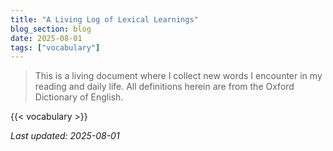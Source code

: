 ```yaml
---
title: "A Living Log of Lexical Learnings"
blog_section: blog
date: 2025-08-01
tags: ["vocabulary"]
---
```


> This is a living document where I collect new words I encounter in my reading and daily life. All definitions herein are from the Oxford Dictionary of English.

{{< vocabulary >}}

*Last updated: 2025-08-01*
